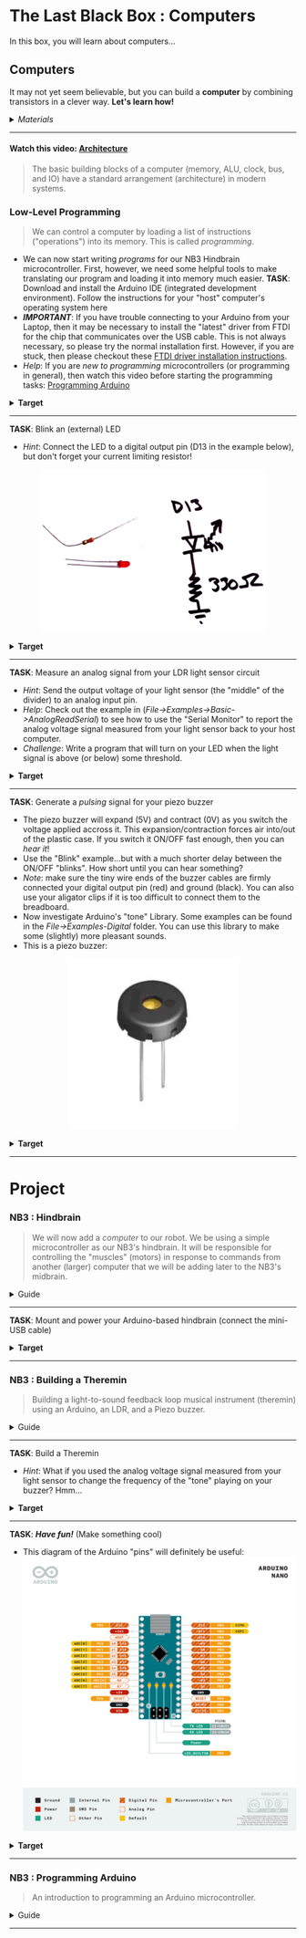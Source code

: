 # The Last Black Box : Computers
In this box, you will learn about computers...

## Computers
It may not yet seem believable, but you can build a **computer** by combining transistors in a clever way. **Let's learn how!**

<details><summary><i>Materials</i></summary><p>

Contents|Depth|Description| # |Data|Link|
:-------|:---:|:----------|:-:|:--:|:--:|
Microcontroller|01|Arduino Nano (rev.3)|1|[-D-](/boxes/computers/_resources/datasheets/arduino_nano_rev3.pdf)|[-L-](https://uk.farnell.com/arduino/a000005/arduino-nano-evaluation-board/dp/1848691)
Piezo Buzzer|01|Piezoelectric speaker/transducer|1|[-D-](/boxes/computers/_resources/datasheets/piezo_buzzer.pdf)|[-L-](https://uk.farnell.com/tdk/ps1240p02bt/piezoelectric-buzzer-4khz-70dba/dp/3267212)
Cable (MiniUSB-1m)|01|Mini-USB to Type-A cable (1 m)|1|[-D-](/boxes/computers/)|[-L-](https://uk.farnell.com/molex/88732-8602/usb-cable-2-0-plug-plug-1m/dp/1221071)

</p></details><hr>

#### Watch this video: [Architecture](https://vimeo.com/1033601146)
> The basic building blocks of a computer (memory, ALU, clock, bus, and IO) have a standard arrangement (architecture) in modern systems.


### Low-Level Programming
> We can control a computer by loading a list of instructions ("operations") into its memory. This is called *programming*.

- We can now start writing *programs* for our NB3 Hindbrain microcontroller. First, however, we need some helpful tools to make translating our program and loading it into memory much easier.
**TASK**: Download and install the Arduino IDE (integrated development environment). Follow the instructions for your "host" computer's operating system here
- ***IMPORTANT***: If you have trouble connecting to your Arduino from your Laptop, then it may be necessary to install the "latest" driver from FTDI for the chip that communicates over the USB cable. This is not always necessary, so please try the normal installation first. However, if you are stuck, then please checkout these [FTDI driver installation instructions](https://support.arduino.cc/hc/en-us/articles/4411305694610-Install-or-update-FTDI-drivers).
- *Help*: If you are *new to programming* microcontrollers (or programming in general), then watch this video before starting the programming tasks: [Programming Arduino](https://vimeo.com/1005131993)
<details><summary><strong>Target</strong></summary>
    You should be able to successfully compile and upload the "Blink" example (with no errors).
</details><hr>

**TASK**: Blink an (external) LED
- *Hint*: Connect the LED to a digital output pin (D13 in the example below), but don't forget your current limiting resistor!
<p align="center">
<img src="../../boxes/computers/_resources/images/LED_driver_circuit.png" alt="LED Driver" width="400">
</p>

<details><summary><strong>Target</strong></summary>
    Your external LED should now be blinking at the same time as the built-in LED (both are connected to pin 13).
</details><hr>

**TASK**: Measure an analog signal from your LDR light sensor circuit
- *Hint*: Send the output voltage of your light sensor (the "middle" of the divider) to an analog input pin.
- *Help*: Check out the example in (*File->Examples->Basic->AnalogReadSerial*) to see how to use the "Serial Monitor" to report the analog voltage signal measured from your light sensor back to your host computer.
- *Challenge*: Write a program that will turn on your LED when the light signal is above (or below) some threshold.
<details><summary><strong>Target</strong></summary>
    You should see values on your host laptop
</details><hr>

**TASK**: Generate a *pulsing* signal for your piezo buzzer
- The piezo buzzer will expand (5V) and contract (0V) as you switch the voltage applied accross it. This expansion/contraction forces air into/out of the plastic case. If you switch it ON/OFF fast enough, then you can *hear it*!
- Use the "Blink" example...but with a much shorter delay between the ON/OFF "blinks". How short until you can hear something?
- *Note*: make sure the tiny wire ends of the buzzer cables are firmly connected your digital output pin (red) and ground (black). You can also use your aligator clips if it is too difficult to connect them to the breadboard.
- Now investigate Arduino's "tone" Library. Some examples can be found in the *File->Examples-Digital* folder. You can use this library to make some (slightly) more pleasant sounds.
- This is a piezo buzzer:
<p align="center">
<img src="../../boxes/computers/_resources/images/piezo_buzzer.png" alt="Piezo Buzzer" width="300">
</p>

<details><summary><strong>Target</strong></summary>
    You should here a (somewhat unpleasant) sound
</details><hr>


# Project
### NB3 : Hindbrain
> We will now add a *computer* to our robot. We be using a simple microcontroller as our NB3's hindbrain. It will be responsible for controlling the "muscles" (motors) in response to commands from another (larger) computer that we will be adding later to the NB3's midbrain.

<details><summary><weak>Guide</weak></summary>
:-:-: A video guide to completing this project can be viewed <a href="https://vimeo.com/1033609727" target="_blank" rel="noopener noreferrer">here</a>.
</details><hr>

**TASK**: Mount and power your Arduino-based hindbrain (connect the mini-USB cable)
<details><summary><strong>Target</strong></summary>
    The built-in LED on the board should be blinking at 1 Hz.
</details><hr>


### NB3 : Building a Theremin
> Building a light-to-sound feedback loop musical instrument (theremin) using an Arduino, an LDR, and a Piezo buzzer.

<details><summary><weak>Guide</weak></summary>
:-:-: A video guide to completing this project can be viewed <a href="https://vimeo.com/1033896646" target="_blank" rel="noopener noreferrer">here</a>.
</details><hr>

**TASK**: Build a Theremin
- *Hint*: What if you used the analog voltage signal measured from your light sensor to change the frequency of the "tone" playing on your buzzer? Hmm...
<details><summary><strong>Target</strong></summary>
    You should here a sound that varies with your hand motion (in front of a light)
</details><hr>

**TASK**: ***Have fun!*** (Make something cool)
- This diagram of the Arduino "pins" will definitely be useful: ![Arduino Pinout](/boxes/computers/_resources/images/pinout_arduino_nano.png)
<details><summary><strong>Target</strong></summary>
    You should have fun!
</details><hr>


### NB3 : Programming Arduino
> An introduction to programming an Arduino microcontroller.

<details><summary><weak>Guide</weak></summary>
:-:-: A video guide to completing this project can be viewed <a href="https://vimeo.com/1033810807" target="_blank" rel="noopener noreferrer">here</a>.
</details><hr>


